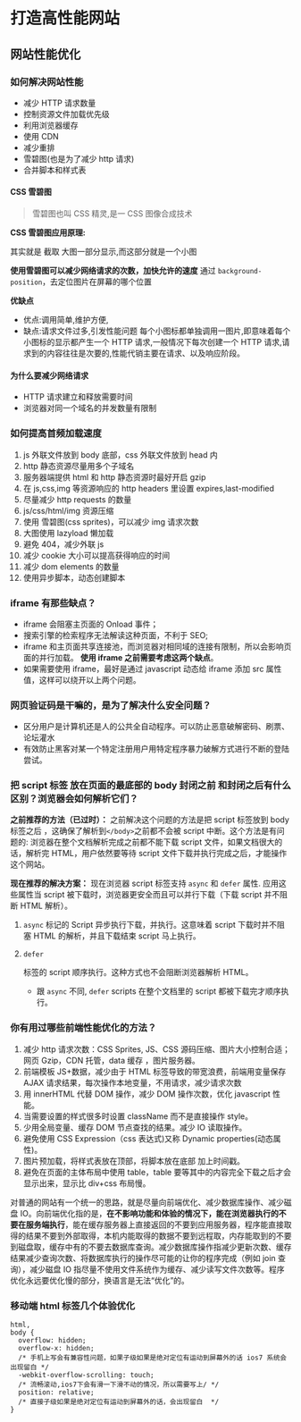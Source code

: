 # 打造高性能网站

## 网站性能优化

### 如何解决网站性能

* 减少 HTTP 请求数量
* 控制资源文件加载优先级
* 利用浏览器缓存
* 使用 CDN
* 减少重排
* 雪碧图(也是为了减少 http 请求)
* 合并脚本和样式表

#### CSS 雪碧图

> 雪碧图也叫 CSS 精灵,是一 CSS 图像合成技术

**CSS 雪碧图应用原理:**

其实就是 截取 大图一部分显示,而这部分就是一个小图

**使用雪碧图可以减少网络请求的次数，加快允许的速度** 通过 `background-position`，去定位图片在屏幕的哪个位置

**优缺点**

* 优点:调用简单,维护方便,
* 缺点:请求文件过多,引发性能问题 每个小图标都单独调用一图片,即意味着每个小图标的显示都产生一个 HTTP 请求,一般情况下每次创建一个 HTTP 请求,请求到的内容往往是次要的,性能代销主要在请求、以及响应阶段。

#### 为什么要减少网络请求

* HTTP 请求建立和释放需要时间
* 浏览器对同一个域名的并发数量有限制

### 如何提高首频加载速度

1. js 外联文件放到 body 底部，css 外联文件放到 head 内
2. http 静态资源尽量用多个子域名
3. 服务器端提供 html 和 http 静态资源时最好开启 gzip
4. 在 js,css,img 等资源响应的 http headers 里设置 expires,last-modified
5. 尽量减少 http requests 的数量
6. js/css/html/img 资源压缩
7. 使用 雪碧图(css sprites)，可以减少 img 请求次数
8. 大图使用 lazyload 懒加载
9. 避免 404，减少外联 js
10. 减少 cookie 大小可以提高获得响应的时间
11. 减少 dom elements 的数量
12. 使用异步脚本，动态创建脚本

### iframe 有那些缺点？

* iframe 会阻塞主页面的 Onload 事件；
* 搜索引擎的检索程序无法解读这种页面，不利于 SEO;
* iframe 和主页面共享连接池，而浏览器对相同域的连接有限制，所以会影响页面的并行加载。 **使用 iframe 之前需要考虑这两个缺点**。
* 如果需要使用 iframe，最好是通过 javascript 动态给 iframe 添加 src 属性值，这样可以绕开以上两个问题。

### 网页验证码是干嘛的，是为了解决什么安全问题？

* 区分用户是计算机还是人的公共全自动程序。可以防止恶意破解密码、刷票、论坛灌水
* 有效防止黑客对某一个特定注册用户用特定程序暴力破解方式进行不断的登陆尝试。

### 把 script 标签 放在页面的最底部的 body 封闭之前 和封闭之后有什么区别？浏览器会如何解析它们？

**之前推荐的方法（已过时）：** 之前解决这个问题的方法是把 script 标签放到 body 标签之后 ，这确保了解析到`</body>`之前都不会被 script 中断。这个方法是有问题的: 浏览器在整个文档解析完成之前都不能下载 script 文件，如果文档很大的话，解析完 HTML，用户依然要等待 script 文件下载并执行完成之后，才能操作这个网站。

**现在推荐的解决方案：** 现在浏览器 script 标签支持 `async` 和 `defer` 属性. 应用这些属性当 script 被下载时，浏览器更安全而且可以并行下载（下载 script 并不阻断 HTML 解析）。

1. `async` 标记的 Script 异步执行下载，并执行。这意味着 script 下载时并不阻塞 HTML 的解析，并且下载结束 script 马上执行。
2.  ```
    defer
    ```

    标签的 script 顺序执行。这种方式也不会阻断浏览器解析 HTML。

    * 跟 `async` 不同, `defer` scripts 在整个文档里的 script 都被下载完才顺序执行。

### 你有用过哪些前端性能优化的方法？

1. 减少 http 请求次数：CSS Sprites, JS、CSS 源码压缩、图片大小控制合适；网页 Gzip，CDN 托管，data 缓存 ，图片服务器。
2. 前端模板 JS+数据，减少由于 HTML 标签导致的带宽浪费，前端用变量保存 AJAX 请求结果，每次操作本地变量，不用请求，减少请求次数
3. 用 innerHTML 代替 DOM 操作，减少 DOM 操作次数，优化 javascript 性能。
4. 当需要设置的样式很多时设置 className 而不是直接操作 style。
5. 少用全局变量、缓存 DOM 节点查找的结果。减少 IO 读取操作。
6. 避免使用 CSS Expression（css 表达式)又称 Dynamic properties(动态属性)。
7. 图片预加载，将样式表放在顶部，将脚本放在底部 加上时间戳。
8. 避免在页面的主体布局中使用 table，table 要等其中的内容完全下载之后才会显示出来，显示比 div+css 布局慢。

对普通的网站有一个统一的思路，就是尽量向前端优化、减少数据库操作、减少磁盘 IO。向前端优化指的是，**在不影响功能和体验的情况下，能在浏览器执行的不要在服务端执行**，能在缓存服务器上直接返回的不要到应用服务器，程序能直接取得的结果不要到外部取得，本机内能取得的数据不要到远程取，内存能取到的不要到磁盘取，缓存中有的不要去数据库查询。减少数据库操作指减少更新次数、缓存结果减少查询次数、将数据库执行的操作尽可能的让你的程序完成（例如 join 查询），减少磁盘 IO 指尽量不使用文件系统作为缓存、减少读写文件次数等。程序优化永远要优化慢的部分，换语言是无法“优化”的。

### 移动端 html 标签几个体验优化

```
html,
body {
  overflow: hidden;
  overflow-x: hidden;
  /* 手机上写会有兼容性问题，如果子级如果是绝对定位有运动到屏幕外的话 ios7 系统会出现留白 */
  -webkit-overflow-scrolling: touch;
  /* 流畅滚动,ios7下会有滑一下滑不动的情况，所以需要写上/ */
  position: relative;
  /* 直接子级如果是绝对定位有运动到屏幕外的话，会出现留白  */
}
```

